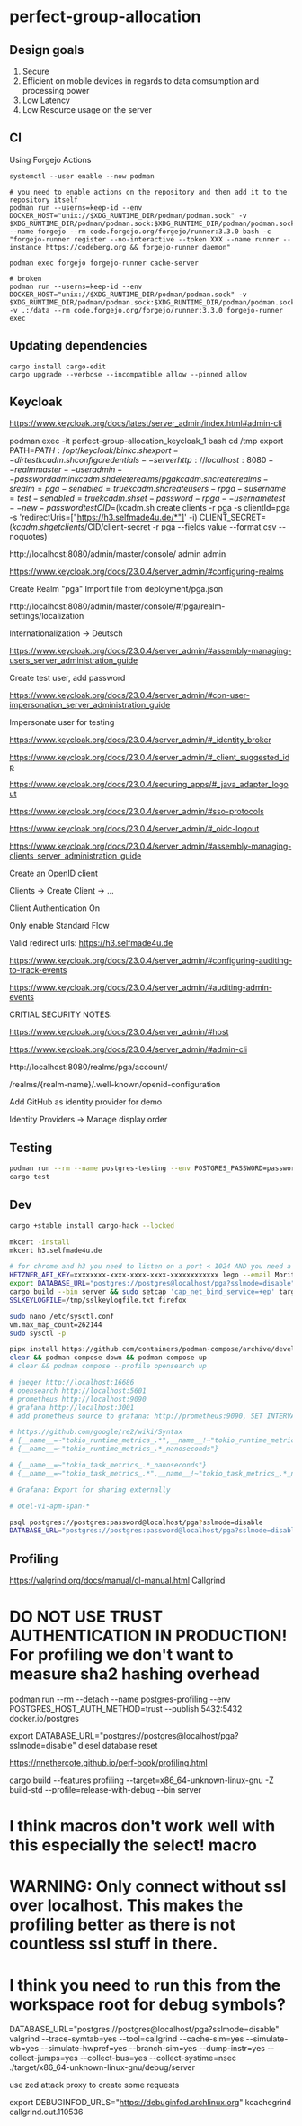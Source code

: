 # perfect-group-allocation

## Design goals

1. Secure
2. Efficient on mobile devices in regards to data comsumption and processing power
3. Low Latency
4. Low Resource usage on the server

## CI

Using Forgejo Actions
```
systemctl --user enable --now podman

# you need to enable actions on the repository and then add it to the repository itself
podman run --userns=keep-id --env DOCKER_HOST="unix://$XDG_RUNTIME_DIR/podman/podman.sock" -v $XDG_RUNTIME_DIR/podman/podman.sock:$XDG_RUNTIME_DIR/podman/podman.sock --name forgejo --rm code.forgejo.org/forgejo/runner:3.3.0 bash -c "forgejo-runner register --no-interactive --token XXX --name runner --instance https://codeberg.org && forgejo-runner daemon"

podman exec forgejo forgejo-runner cache-server

# broken
podman run --userns=keep-id --env DOCKER_HOST="unix://$XDG_RUNTIME_DIR/podman/podman.sock" -v $XDG_RUNTIME_DIR/podman/podman.sock:$XDG_RUNTIME_DIR/podman/podman.sock -v .:/data --rm code.forgejo.org/forgejo/runner:3.3.0 forgejo-runner exec

```

## Updating dependencies

```
cargo install cargo-edit
cargo upgrade --verbose --incompatible allow --pinned allow
```

## Keycloak

https://www.keycloak.org/docs/latest/server_admin/index.html#admin-cli

podman exec -it perfect-group-allocation_keycloak_1 bash
cd /tmp
export PATH=$PATH:/opt/keycloak/bin
kc.sh export --dir test
kcadm.sh config credentials --server http://localhost:8080 --realm master --user admin --password admin
kcadm.sh delete realms/pga
kcadm.sh create realms -s realm=pga -s enabled=true
kcadm.sh create users -r pga -s username=test -s enabled=true
kcadm.sh set-password -r pga --username test --new-password test
CID=$(kcadm.sh create clients -r pga -s clientId=pga -s 'redirectUris=["https://h3.selfmade4u.de/*"]' -i)
CLIENT_SECRET=$(kcadm.sh get clients/$CID/client-secret -r pga --fields value --format csv --noquotes)

http://localhost:8080/admin/master/console/
admin
admin

https://www.keycloak.org/docs/23.0.4/server_admin/#configuring-realms

Create Realm "pga"
Import file from deployment/pga.json

http://localhost:8080/admin/master/console/#/pga/realm-settings/localization

Internationalization -> Deutsch

https://www.keycloak.org/docs/23.0.4/server_admin/#assembly-managing-users_server_administration_guide

Create test user, add password

https://www.keycloak.org/docs/23.0.4/server_admin/#con-user-impersonation_server_administration_guide

Impersonate user for testing

https://www.keycloak.org/docs/23.0.4/server_admin/#_identity_broker

https://www.keycloak.org/docs/23.0.4/server_admin/#_client_suggested_idp

https://www.keycloak.org/docs/23.0.4/securing_apps/#_java_adapter_logout

https://www.keycloak.org/docs/23.0.4/server_admin/#sso-protocols

https://www.keycloak.org/docs/23.0.4/server_admin/#_oidc-logout

https://www.keycloak.org/docs/23.0.4/server_admin/#assembly-managing-clients_server_administration_guide

Create an OpenID client

Clients -> Create Client -> ...

Client Authentication On

Only enable Standard Flow

Valid redirect urls:
https://h3.selfmade4u.de

https://www.keycloak.org/docs/23.0.4/server_admin/#configuring-auditing-to-track-events

https://www.keycloak.org/docs/23.0.4/server_admin/#auditing-admin-events

CRITIAL SECURITY NOTES:

https://www.keycloak.org/docs/23.0.4/server_admin/#host

https://www.keycloak.org/docs/23.0.4/server_admin/#admin-cli

http://localhost:8080/realms/pga/account/

/realms/{realm-name}/.well-known/openid-configuration

Add GitHub as identity provider for demo

Identity Providers -> Manage display order


## Testing

```bash
podman run --rm --name postgres-testing --env POSTGRES_PASSWORD=password --publish 5431:5432 docker.io/postgres
cargo test
```

## Dev

```bash
cargo +stable install cargo-hack --locked

mkcert -install
mkcert h3.selfmade4u.de

# for chrome and h3 you need to listen on a port < 1024 AND you need a certificate with a public root
HETZNER_API_KEY=xxxxxxxx-xxxx-xxxx-xxxx-xxxxxxxxxxxx lego --email Moritz.Hedtke@t-online.de --dns hetzner --domains h3.selfmade4u.de run
export DATABASE_URL="postgres://postgres@localhost/pga?sslmode=disable"
cargo build --bin server && sudo setcap 'cap_net_bind_service=+ep' target/debug/server && ./target/debug/server
SSLKEYLOGFILE=/tmp/sslkeylogfile.txt firefox

sudo nano /etc/sysctl.conf
vm.max_map_count=262144
sudo sysctl -p

pipx install https://github.com/containers/podman-compose/archive/devel.tar.gz # profile support not yet in 1.0.6
clear && podman compose down && podman compose up
# clear && podman compose --profile opensearch up

# jaeger http://localhost:16686
# opensearch http://localhost:5601
# prometheus http://localhost:9090
# grafana http://localhost:3001
# add prometheus source to grafana: http://prometheus:9090, SET INTERVAL TO THE SAME AS OTEL_METRIC_EXPORT_INTERVAL in seconds

# https://github.com/google/re2/wiki/Syntax
# {__name__=~"tokio_runtime_metrics_.*",__name__!~"tokio_runtime_metrics_.*_nanoseconds"}
# {__name__=~"tokio_runtime_metrics_.*_nanoseconds"}

# {__name__=~"tokio_task_metrics_.*_nanoseconds"}
# {__name__=~"tokio_task_metrics_.*",__name__!~"tokio_task_metrics_.*_nanoseconds"}

# Grafana: Export for sharing externally

# otel-v1-apm-span-*

psql postgres://postgres:password@localhost/pga?sslmode=disable
DATABASE_URL="postgres://postgres:password@localhost/pga?sslmode=disable" cargo run --release --bin server

```

## Profiling

https://valgrind.org/docs/manual/cl-manual.html
Callgrind

# DO NOT USE TRUST AUTHENTICATION IN PRODUCTION! For profiling we don't want to measure sha2 hashing overhead
podman run --rm --detach --name postgres-profiling --env POSTGRES_HOST_AUTH_METHOD=trust --publish 5432:5432 docker.io/postgres

export DATABASE_URL="postgres://postgres@localhost/pga?sslmode=disable"
diesel database reset

https://nnethercote.github.io/perf-book/profiling.html

cargo build --features profiling --target=x86_64-unknown-linux-gnu -Z build-std --profile=release-with-debug --bin server

# I think macros don't work well with this especially the select! macro

# WARNING: Only connect without ssl over localhost. This makes the profiling better as there is not countless ssl stuff in there.
# I think you need to run this from the workspace root for debug symbols?
DATABASE_URL="postgres://postgres@localhost/pga?sslmode=disable" valgrind --trace-symtab=yes --tool=callgrind --cache-sim=yes --simulate-wb=yes --simulate-hwpref=yes --branch-sim=yes --dump-instr=yes --collect-jumps=yes --collect-bus=yes --collect-systime=nsec ./target/x86_64-unknown-linux-gnu/debug/server

use zed attack proxy to create some requests

export DEBUGINFOD_URLS="https://debuginfod.archlinux.org"
kcachegrind callgrind.out.110536
